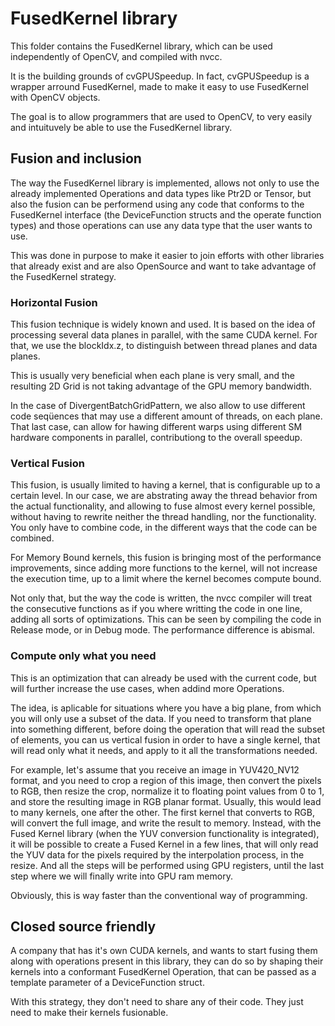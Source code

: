 # FusedKernel library

This folder contains the FusedKernel library, which can be used independently of OpenCV, and compiled with nvcc.

It is the building grounds of cvGPUSpeedup. In fact, cvGPUSpeedup is a wrapper arround FusedKernel, made to make it easy to use FusedKernel with OpenCV objects.

The goal is to allow programmers that are used to OpenCV, to very easily and intuituvely be able to use the FusedKernel library.

## Fusion and inclusion

The way the FusedKernel library is implemented, allows not only to use the already implemented Operations and data types like Ptr2D or Tensor, but also the fusion can be performend using any code that conforms to the FusedKernel interface (the DeviceFunction structs and the operate function types) and those operations can use any data type that the user wants to use.

This was done in purpose to make it easier to join efforts with other libraries that already exist and are also OpenSource and want to take advantage of the FusedKernel strategy.
### Horizontal Fusion

This fusion technique is widely known and used. It is based on the idea of processing several data planes in parallel, with the same CUDA kernel. For that, we use the blockIdx.z, to distinguish between thread planes and data planes.

This is usually very beneficial when each plane is very small, and the resulting 2D Grid is not taking advantage of the GPU memory bandwidth.

In the case of DivergentBatchGridPattern, we also allow to use different code seqüences that may use a different amount of threads, on each plane. That last case, can allow for hawing different warps using different SM hardware components in parallel, contributiong to the overall speedup.

### Vertical Fusion

This fusion, is usually limited to having a kernel, that is configurable up to a certain level. In our case, we are abstrating away the thread behavior from the actual functionality, and allowing to fuse almost every kernel possible, without having to rewrite neither the thread handling, nor the functionality. You only have to combine code, in the different ways that the code can be combined.

For Memory Bound kernels, this fusion is bringing most of the performance improvements, since adding more functions to the kernel, will not increase the execution time, up to a limit where the kernel becomes compute bound.

Not only that, but the way the code is written, the nvcc compiler will treat the consecutive functions as if you where writting the code in one line, adding all sorts of optimizations. This can be seen by compiling the code in Release mode, or in Debug mode. The performance difference is abismal.

### Compute only what you need

This is an optimization that can already be used with the current code, but will further increase the use cases, when addind more Operations.

The idea, is aplicable for situations where you have a big plane, from which you will only use a subset of the data. If you need to transform that plane into something different, before doing the operation that will read the subset of elements, you can us vertical fusion in order to have a single kernel, that will read only what it needs, and apply to it all the transformations needed.

For example, let's assume that you receive an image in YUV420_NV12 format, and you need to crop a region of this image, then convert the pixels to RGB, then resize the crop, normalize it to floating point values from 0 to 1, and store the resulting image in RGB planar format. Usually, this would lead to many kernels, one after the other. The first kernel that converts to RGB, will convert the full image, and write the result to memory. Instead, with the Fused Kernel library (when the YUV conversion functionality is integrated), it will be possible to create a Fused Kernel in a few lines, that will only read the YUV data for the pixels required by the interpolation process, in the resize. And all the steps will be performed using GPU registers, until the last step where we will finally write into GPU ram memory.

Obviously, this is way faster than the conventional way of programming.

## Closed source friendly

A company that has it's own CUDA kernels, and wants to start fusing them along with operations present in this library, they can do so by shaping their kernels into a conformant FusedKernel Operation, that can be passed as a template parameter of a DeviceFunction struct.

With this strategy, they don't need to share any of their code. They just need to make their kernels fusionable.
